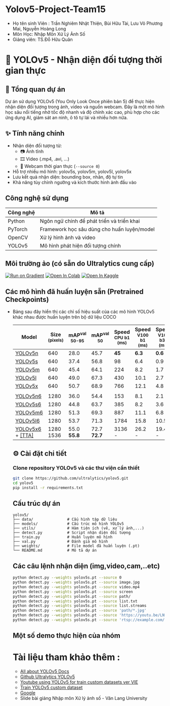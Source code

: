 # Yolov5-Project-Team15 
- Họ tên sinh Viên : Trần Nghiêm Nhật Thiện, Bùi Hữu Tài, Lưu Võ Phương Mai, Nguyễn Hoàng Long
- Môn Học: Nhập Môn Xử Lý Ảnh Số
- Giảng viên: TS.Đỗ Hữu Quân
# 🚀 YOLOv5 - Nhận diện đối tượng thời gian thực

## 📌 Tổng quan dự án

Dự án sử dụng YOLOv5 (You Only Look Once phiên bản 5) để thực hiện nhận diện đối tượng trong ảnh, video và nguồn webcam. Đây là một mô hình học sâu nổi tiếng nhờ tốc độ nhanh và độ chính xác cao, phù hợp cho các ứng dụng AI, giám sát an ninh, ô tô tự lái và nhiều hơn nữa.

## ✨ Tính năng chính

- Nhận diện đối tượng từ:
  - 📷 Ảnh tĩnh
  - 🎞️ Video (.mp4, .avi, ...)
  - 🎥 Webcam thời gian thực (`--source 0`)
- Hỗ trợ nhiều mô hình: yolov5s, yolov5m, yolov5l, yolov5x
- Lưu kết quả nhận diện: bounding box, nhãn, độ tự tin
- Khả năng tùy chỉnh ngưỡng và kích thước hình ảnh đầu vào

##  Công nghệ sử dụng

| Công nghệ    | Mô tả                                       |
|--------------|---------------------------------------------|
| Python       | Ngôn ngữ chính để phát triển và triển khai |
| PyTorch      | Framework học sâu dùng cho huấn luyện/model|
| OpenCV       | Xử lý hình ảnh và video                    |
| YOLOv5       | Mô hình phát hiện đối tượng chính          |

## Môi trường ảo (có sẵn do Ultralytics cung cấp)
<a href="https://bit.ly/yolov5-paperspace-notebook" rel="nofollow"><img src="https://camo.githubusercontent.com/6df71b7d7e0b09a2e97776f416bcd40acf48fc87337f8bcce48e4235537daf1f/68747470733a2f2f6173736574732e706170657273706163652e696f2f696d672f6772616469656e742d62616467652e737667" alt="Run on Gradient" data-canonical-src="https://assets.paperspace.io/img/gradient-badge.svg" style="max-width: 100%;"></a>
<a href="https://colab.research.google.com/github/ultralytics/yolov5/blob/master/tutorial.ipynb" rel="nofollow"><img src="https://camo.githubusercontent.com/96889048f8a9014fdeba2a891f97150c6aac6e723f5190236b10215a97ed41f3/68747470733a2f2f636f6c61622e72657365617263682e676f6f676c652e636f6d2f6173736574732f636f6c61622d62616467652e737667" alt="Open In Colab" data-canonical-src="https://colab.research.google.com/assets/colab-badge.svg" style="max-width: 100%;"></a>
<a href="https://www.kaggle.com/models/ultralytics/yolov5" rel="nofollow"><img src="https://camo.githubusercontent.com/c7135949c5c6882489e68f4af05a78a759460a4db256b86df3097e04419b4d9e/68747470733a2f2f6b6167676c652e636f6d2f7374617469632f696d616765732f6f70656e2d696e2d6b6167676c652e737667" alt="Open In Kaggle" data-canonical-src="https://kaggle.com/static/images/open-in-kaggle.svg" style="max-width: 100%;"></a>

##  Các mô hình đã huấn luyện sẵn (Pretrained Checkpoints)
- Bảng sau đây hiển thị các chỉ số hiệu suất của các mô hình YOLOv5 khác nhau được huấn luyện trên bộ dữ liệu COCO
<markdown-accessiblity-table data-catalyst=""><table tabindex="0">
<thead>
<tr>
<th>Model</th>
<th>Size<br><sup>(pixels)</sup></th>
<th>mAP<sup>val<br>50-95</sup></th>
<th>mAP<sup>val<br>50</sup></th>
<th>Speed<br><sup>CPU b1<br>(ms)</sup></th>
<th>Speed<br><sup>V100 b1<br>(ms)</sup></th>
<th>Speed<br><sup>V100 b32<br>(ms)</sup></th>
<th>Params<br><sup>(M)</sup></th>
<th>FLOPs<br><sup>@640 (B)</sup></th>
</tr>
</thead>
<tbody>
<tr>
<td><a href="https://github.com/ultralytics/yolov5/releases/download/v7.0/yolov5n.pt">YOLOv5n</a></td>
<td>640</td>
<td>28.0</td>
<td>45.7</td>
<td><strong>45</strong></td>
<td><strong>6.3</strong></td>
<td><strong>0.6</strong></td>
<td><strong>1.9</strong></td>
<td><strong>4.5</strong></td>
</tr>
<tr>
<td><a href="https://github.com/ultralytics/yolov5/releases/download/v7.0/yolov5s.pt">YOLOv5s</a></td>
<td>640</td>
<td>37.4</td>
<td>56.8</td>
<td>98</td>
<td>6.4</td>
<td>0.9</td>
<td>7.2</td>
<td>16.5</td>
</tr>
<tr>
<td><a href="https://github.com/ultralytics/yolov5/releases/download/v7.0/yolov5m.pt">YOLOv5m</a></td>
<td>640</td>
<td>45.4</td>
<td>64.1</td>
<td>224</td>
<td>8.2</td>
<td>1.7</td>
<td>21.2</td>
<td>49.0</td>
</tr>
<tr>
<td><a href="https://github.com/ultralytics/yolov5/releases/download/v7.0/yolov5l.pt">YOLOv5l</a></td>
<td>640</td>
<td>49.0</td>
<td>67.3</td>
<td>430</td>
<td>10.1</td>
<td>2.7</td>
<td>46.5</td>
<td>109.1</td>
</tr>
<tr>
<td><a href="https://github.com/ultralytics/yolov5/releases/download/v7.0/yolov5x.pt">YOLOv5x</a></td>
<td>640</td>
<td>50.7</td>
<td>68.9</td>
<td>766</td>
<td>12.1</td>
<td>4.8</td>
<td>86.7</td>
<td>205.7</td>
</tr>
<tr>
<td></td>
<td></td>
<td></td>
<td></td>
<td></td>
<td></td>
<td></td>
<td></td>
<td></td>
</tr>
<tr>
<td><a href="https://github.com/ultralytics/yolov5/releases/download/v7.0/yolov5n6.pt">YOLOv5n6</a></td>
<td>1280</td>
<td>36.0</td>
<td>54.4</td>
<td>153</td>
<td>8.1</td>
<td>2.1</td>
<td>3.2</td>
<td>4.6</td>
</tr>
<tr>
<td><a href="https://github.com/ultralytics/yolov5/releases/download/v7.0/yolov5s6.pt">YOLOv5s6</a></td>
<td>1280</td>
<td>44.8</td>
<td>63.7</td>
<td>385</td>
<td>8.2</td>
<td>3.6</td>
<td>12.6</td>
<td>16.8</td>
</tr>
<tr>
<td><a href="https://github.com/ultralytics/yolov5/releases/download/v7.0/yolov5m6.pt">YOLOv5m6</a></td>
<td>1280</td>
<td>51.3</td>
<td>69.3</td>
<td>887</td>
<td>11.1</td>
<td>6.8</td>
<td>35.7</td>
<td>50.0</td>
</tr>
<tr>
<td><a href="https://github.com/ultralytics/yolov5/releases/download/v7.0/yolov5l6.pt">YOLOv5l6</a></td>
<td>1280</td>
<td>53.7</td>
<td>71.3</td>
<td>1784</td>
<td>15.8</td>
<td>10.5</td>
<td>76.8</td>
<td>111.4</td>
</tr>
<tr>
<td><a href="https://github.com/ultralytics/yolov5/releases/download/v7.0/yolov5x6.pt">YOLOv5x6</a><br>+ <a href="https://docs.ultralytics.com/yolov5/tutorials/test_time_augmentation/" rel="nofollow">[TTA]</a></td>
<td>1280<br>1536</td>
<td>55.0<br><strong>55.8</strong></td>
<td>72.7<br><strong>72.7</strong></td>
<td>3136<br>-</td>
<td>26.2<br>-</td>
<td>19.4<br>-</td>
<td>140.7<br>-</td>
<td>209.8<br>-</td>
</tr>
</tbody>
</table></markdown-accessiblity-table>

## ⚙️ Cài đặt chi tiết

###  Clone repository YOLOv5 và các thư viện cần thiết

```bash
git clone https://github.com/ultralytics/yolov5.git
cd yolov5
pip install -r requirements.txt
```
## Cấu trúc dự án
```plaintext
yolov5/
├── data/               # Cấu hình tập dữ liệu
├── models/             # Cấu trúc mô hình YOLOv5
├── utils/              # Hàm tiện ích (vẽ, xử lý ảnh,...)
├── detect.py           # Script nhận diện đối tượng
├── train.py            # Huấn luyện mô hình
├── val.py              # Đánh giá mô hình
├── weights/            # File model đã huấn luyện (.pt)
└── README.md           # Mô tả dự án
```
## Các câu lệnh nhận diện (img,video,cam,..etc)
```bash
python detect.py --weights yolov5s.pt --source 0                              # webcam
python detect.py --weights yolov5s.pt --source image.jpg                      # image
python detect.py --weights yolov5s.pt --source video.mp4                      # video
python detect.py --weights yolov5s.pt --source screen                         # screenshot
python detect.py --weights yolov5s.pt --source path/                          # directory
python detect.py --weights yolov5s.pt --source list.txt                       # list of images
python detect.py --weights yolov5s.pt --source list.streams                   # list of streams
python detect.py --weights yolov5s.pt --source 'path/*.jpg'                   # glob pattern
python detect.py --weights yolov5s.pt --source 'https://youtu.be/LNwODJXcvt4' # YouTube video
python detect.py --weights yolov5s.pt --source 'rtsp://example.com/media.mp4' # RTSP, RTMP, HTTP stream
```
## Một số demo thực hiện của nhóm


# Tài liệu tham khảo thêm :
- [All about YOLOv5 Docs](https://docs.ultralytics.com/vi/yolov5/)
- [Github Ultralytics YOLOv5](https://github.com/ultralytics/yolov5)
- [Youtube using YOLOv5 for train custom datasets ver VIE](https://www.youtube.com/watch?v=eSS0EnCX1A0)
- [Train YOLOv5 custom dataset](https://viblo.asia/p/su-dung-colab-train-yolov5-voi-custom-dataset-phat-hien-cac-doi-tuong-dac-thu-Az45bqv6lxY)
- [Google](https://www.google.com/)
- Slide bài giảng Nhập môn Xử lý ảnh số - Văn Lang University
